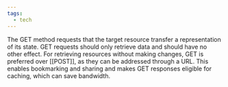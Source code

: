 ```yaml
---
tags:
  - tech
---
```

The GET method requests that the target resource transfer a representation of its state.
GET requests should only retrieve data and should have no other effect.
For retrieving resources without making changes, GET is preferred over [[POST]], as they can be addressed through a URL.
This enables bookmarking and sharing and makes GET responses eligible for caching, which can save bandwidth.
